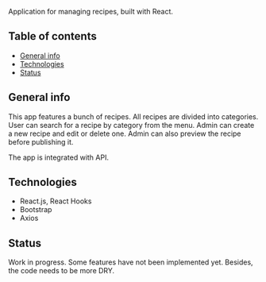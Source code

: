 Application for managing recipes, built with React.

## Table of contents

- [General info](#general-info)
- [Technologies](#technologies)
- [Status](#status)

## General info

This app features a bunch of recipes. All recipes are divided into categories. User can search for a recipe by category from the menu.
Admin can create a new recipe and edit or delete one. Admin can also preview the recipe before publishing it.

The app is integrated with API.

## Technologies

- React.js, React Hooks
- Bootstrap
- Axios

## Status

Work in progress. Some features have not been implemented yet. Besides, the code needs to be more DRY.
